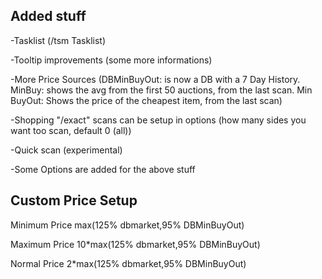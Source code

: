 ## Added stuff

-Tasklist (/tsm Tasklist)

-Tooltip improvements (some more informations)

-More Price Sources (DBMinBuyOut: is now a DB with a 7 Day History. MinBuy: shows the avg from the first 50 auctions, from the last scan. Min BuyOut: Shows the price of the cheapest item, from the last scan)

-Shopping "/exact" scans can be setup in options (how many sides you want too scan, default 0 (all))

-Quick scan (experimental)

-Some Options are added for the above stuff
  

## Custom Price Setup
Minimum Price
  max(125% dbmarket,95% DBMinBuyOut)

Maximum Price
  10*max(125% dbmarket,95% DBMinBuyOut)

Normal Price
  2*max(125% dbmarket,95% DBMinBuyOut)